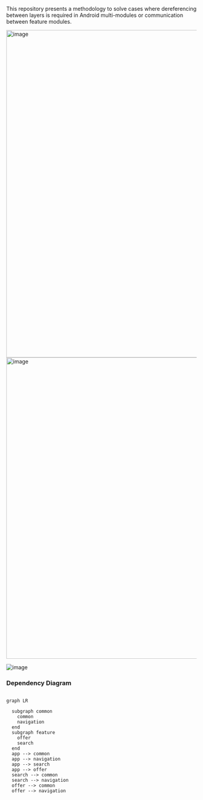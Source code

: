 This repository presents a methodology to solve cases where dereferencing between layers is required in Android multi-modules or communication between feature modules.

<img width="865" alt="image" src="https://github.com/sorikirisulong/android_multi_module_navigator/assets/103094210/32011761-b755-42cf-8f75-99701e1e1189">





<img width="796" alt="image" src="https://github.com/sorikirisulong/android_multi_module_navigator/assets/103094210/d7d4c946-0751-4b23-af1a-65dba9274b17">

![image](https://github.com/sorikirisulong/android_multi_module_navigator/assets/103094210/0536098d-6ee0-46ca-819a-976512d5acc7)


### Dependency Diagram

```mermaid

graph LR

  subgraph common
    common
    navigation
  end
  subgraph feature
    offer
    search
  end
  app --> common
  app --> navigation
  app --> search
  app --> offer
  search --> common
  search --> navigation
  offer --> common
  offer --> navigation
```

